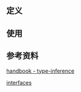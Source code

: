 ## 定义

## 使用

## 参考资料

[handbook - type-inference](https://www.typescriptlang.org/docs/handbook/type-inference.html)

[interfaces](https://basarat.gitbook.io/typescript/type-system/interfaces)
